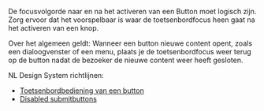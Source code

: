 <!-- @license CC0-1.0 -->

De focusvolgorde naar en na het activeren van een Button moet logisch zijn. Zorg ervoor dat het voorspelbaar is waar de toetsenbordfocus heen gaat na het activeren van een knop.

Over het algemeen geldt: Wanneer een button nieuwe content opent, zoals een dialoogvenster of een menu, plaats je de toetsenbordfocus weer terug op de button nadat de bezoeker de nieuwe content weer heeft gesloten.

NL Design System richtlijnen:

- [Toetsenbordbediening van een button](/richtlijnen/formulieren/buttons/toetsenbordbediening)
- [Disabled submitbuttons](/richtlijnen/formulieren/buttons/disabled-submitbuttons/)
